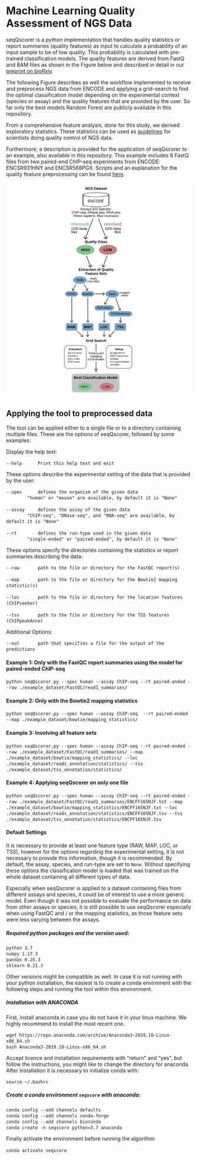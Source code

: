 # Machine Learning Quality Assessment of NGS Data

seqQscorer is a python implementation that handles quality statistics or report summaries (quality features) as input to calculate a probability of an input sample to be of low quality. This probability is calculated with pre-trained classification models. The quality features are derived from FastQ and BAM files as shown in the Figure below and described in detail in our [preprint on bioRxiv](https://www.biorxiv.org/content/10.1101/768713v1). 

The following Figure describes as well the workflow implemented to receive and preprocess NGS data from ENCODE and applying a grid-search to find the optimal classification model depending on the experimental context (species or assay) and the quality features that are provided by the user. So far only the best models Random Forest are publicly available in this repository.

From a comprehensive feature analysis, done for this study, we derived exploratory statistics. These statistics can be used as [guidelines](statistical_guidelines/) for scientists doing quality control of NGS data. 

Furthermore, a description is provided for the application of seqQscorer to an example, also available in this repository. This example includes 8 FastQ files from two paired-end ChIP-seq experiments from ENCODE: ENCSR931HNY and ENCSR568PGX. Scripts and an explanation for the quality feature preprocessing can be found [here](example_dataset/).

<img src="figures/workflow.png" width="800">



## Applying the tool to preprocessed data

The tool can be applied either to a single file or to a directory containing multiple files. These are the options of seqQscorer, followed by some examples:

Display the help text:
	
	--help		Print this help text and exit
	
These options describe the experimental setting of the data 
that is provided by the user:
	
	--spec		defines the organism of the given data
			"human" or "mouse" are available, by default it is "None"
	
	--assay		defines the assay of the given data
			"ChIP-seq", "DNase-seq", and "RNA-seq" are available, by default it is "None"
	
	--rt		defines the run-type used in the given data
			"single-ended" or "paired-ended", by default it is "None"
	
These options specify the directories containing the statistics 
or report summaries describing the data:

	--raw		path to the file or directory for the FastQC report(s)
	
	--map		path to the file or directory for the Bowtie2 mapping statistic(s)
	
	--loc		path to the file or directory for the location features (ChIPseeker)
	
	--tss		path to the file or directory for the TSS features (ChIPpeakAnno)

Additional Options:

	--out		path that specifies a file for the output of the predictions

#### Example 1: Only with the FastQC report summaries using the model for paired-ended ChIP-seq
```
python seqQscorer.py --spec human --assay ChIP-seq --rt paired-ended --raw ./example_dataset/FastQC/read1_summaries/
```

#### Example 2: Only with the Bowtie2 mapping statistics
```
python seqQscorer.py --spec human --assay ChIP-seq  --rt paired-ended --map ./example_dataset/bowtie/mapping_statistics/
```

#### Example 3: Involving all feature sets
```
python seqQscorer.py --spec human --assay ChIP-seq --rt paired-ended --raw ./example_dataset/FastQC/read1_summaries/ --map ./example_dataset/bowtie/mapping_statistics/ --loc ./example_dataset/reads_annotation/statistics/ --tss ./example_dataset/tss_annotation/statistics/
```

#### Example 4: Applying seqQscorer on only one file
```
python seqQscorer.py --spec human --assay ChIP-seq --rt paired-ended --raw ./example_dataset/FastQC/read1_summaries/ENCFF165NJF.txt --map ./example_dataset/bowtie/mapping_statistics/ENCFF165NJF.txt --loc ./example_dataset/reads_annotation/statistics/ENCFF165NJF.tsv --tss ./example_dataset/tss_annotation/statistics/ENCFF165NJF.tsv
```

#### Default Settings

It is necessary to provide at least one feature type (RAW, MAP, LOC, or TSS), however for the options regarding the experimental setting, it is not necessary to provide this information, though it is recommended. By default, the assay, species, and run-type are set to `None`. Without specifying these options the classification model is loaded that was trained on the whole dataset containing all different types of data. 

Especially when seqQscorer is applied to a dataset containing files from different assays and species, it could be of interest to use a more generic model. Even though it was not possible to evaluate the performance on data from other assays or species, it is still possible to use seqQscorer especially when using FastQC and / or the mapping statistics, as those feature sets were less varying between the assays.

##### Required python packages and the version used:

  	python 3.7
  	numpy 1.17.3
  	pandas 0.25.3
  	sklearn 0.21.3

Other versions might be compatible as well. In case it is not running with your python installation, the easiest is to create a conda envirnment with the following steps and running the tool within this environment.

##### Installation with ANACONDA  

First, install anaconda in case you do not have it in your linux machine. We highly recommend to install the most recent one.

```
wget https://repo.anaconda.com/archive/Anaconda3-2019.10-Linux-x86_64.sh
bash Anaconda3-2019.10-Linux-x86_64.sh

```
Accept licence and installation requirements with "return" and "yes", but follow the instructions, you might like to change the directory for anaconda. After installation it is necessary to initialize conda with:
```
source ~/.bashrc
```

##### Create a conda environment `seqscore` with anaconda:

```
conda config --add channels defaults
conda config --add channels conda-forge
conda config --add channels bioconda
conda create -n seqscore python=3.7 anaconda
```
Finally activate the environment before running the algorithm:

`conda activate seqscore`

